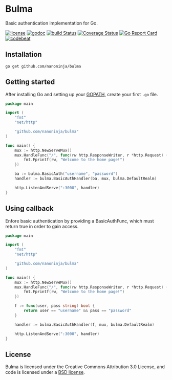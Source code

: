 # Bulma

Basic authentication implementation for Go.

[![license](https://img.shields.io/badge/License-BSD%203--Clause-blue.svg)](https://github.com/nanoninja/bulma/blob/master/LICENSE) [![godoc](https://godoc.org/github.com/nanoninja/bulma?status.svg)](https://godoc.org/github.com/nanoninja/bulma)
[![build Status](https://travis-ci.org/nanoninja/bulma.svg)](https://travis-ci.org/nanoninja/bulma)
[![Coverage Status](https://coveralls.io/repos/github/nanoninja/bulma/badge.svg?branch=master)](https://coveralls.io/github/nanoninja/bulma?branch=master)
[![Go Report Card](https://goreportcard.com/badge/github.com/nanoninja/bulma)](https://goreportcard.com/report/github.com/nanoninja/bulma) [![codebeat](https://codebeat.co/badges/58e89ce4-2fd8-4a93-b624-afdbbb44a6e3)](https://codebeat.co/projects/github-com-nanoninja-bulma)

## Installation

    go get github.com/nanoninja/bulma

## Getting started

After installing Go and setting up your
[GOPATH](http://golang.org/doc/code.html#GOPATH), create your first `.go` file.

``` go
package main

import (
	"fmt"
	"net/http"

	"github.com/nanoninja/bulma"
)

func main() {
	mux := http.NewServeMux()
	mux.HandleFunc("/", func(rw http.ResponseWriter, r *http.Request) {
		fmt.Fprintf(rw, "Welcome to the home page!")
	})

    ba := bulma.BasicAuth("username", "password")
	handler := bulma.BasicAuthHandler(ba, mux, bulma.DefaultRealm)

	http.ListenAndServe(":3000", handler)
}
```

## Using callback

Enfore basic authentication by providing a BasicAuthFunc,
which must return true in order to gain access.
``` go
package main

import (
	"fmt"
	"net/http"

	"github.com/nanoninja/bulma"
)

func main() {
	mux := http.NewServeMux()
	mux.HandleFunc("/", func(rw http.ResponseWriter, r *http.Request) {
		fmt.Fprintf(rw, "Welcome to the home page!")
	})

    f := func(user, pass string) bool {
        return user == "username" && pass == "password"
    }

	handler := bulma.BasicAuthHandler(f, mux, bulma.DefaultRealm)

	http.ListenAndServe(":3000", handler)
}
```

## License

Bulma is licensed under the Creative Commons Attribution 3.0 License, and code is licensed under a [BSD license](https://github.com/nanoninja/bulma/blob/master/LICENSE).

